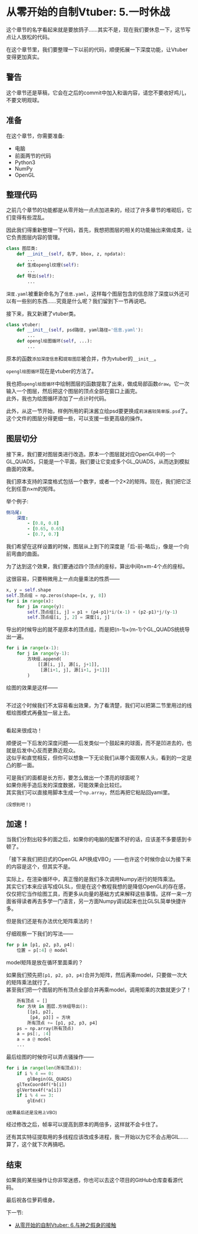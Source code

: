 # 从零开始的自制Vtuber: 5.一时休战

这个章节的名字看起来就是要放鸽子……其实不是，现在我们要休息一下，这节写点让人放松的代码。

在这个章节里，我们要整理一下以前的代码，顺便拓展一下深度功能，让Vtuber变得更加真实。


## 警告

这个章节还是草稿，它会在之后的commit中加入和谐内容，请您不要收好鸡儿，不要文明观球。


## 准备

在这个章节，你需要准备: 

+ 电脑
+ 前面两节的代码
+ Python3
+ NumPy
+ OpenGL


## 整理代码

之前几个章节的功能都是从零开始一点点加进来的，经过了许多章节的堆砌后，它们变得有些混乱。

因此我们得重新整理一下代码，首先，我想把图层的相关的功能抽出来做成类，让它负责图层内容的管理。

```python
class 图层类:
    def __init__(self, 名字, bbox, z, npdata):
        ...
    def 生成opengl纹理(self):
        ...
    def 导出(self):
        ...
```

`深度.yaml`被重新命名为了`信息.yaml`，这样每个图层包含的信息除了深度以外还可以有一些别的东西……究竟是什么呢？我们留到下一节再说吧。

接下来，我又新建了vtuber类。

```python
class vtuber:
    def __init__(self, psd路径, yaml路径='信息.yaml'):
        ...
    def opengl绘图循环(self, ...):
        ...
```

原本的函数`添加深度信息`和`提取图层`被合并，作为vtuber的`__init__`。  

`opengl绘图循环`现在是vtuber的方法了。

我也把`opengl绘图循环`中绘制图层的函数提取了出来，做成局部函数`draw`。它一次输入一个图层，然后把这个图层的顶点全部在窗口上画完。  
此外，我也为绘图循环添加了一点计时代码。

此外，从这一节开始，样例所用的莉沫酱立绘psd要更换成`莉沫酱较简单版.psd`了。这个文件的图层分得更细一些，可以支援一些更高级的操作。

## 图层切分

接下来，我们要对图层类进行改造。原本一个图层就对应OpenGL中的一个GL_QUADS，只能是一个平面，我们要让它变成多个GL_QUADS，从而达到模拟曲面的效果。

我们原本支持的深度格式包括一个数字，或者一个2×2的矩阵。现在，我们把它泛化到任意n×m的矩阵。

举个例子: 

```yaml
侧马尾: 
    深度: 
        - [0.8, 0.8]
        - [0.65, 0.65]
        - [0.7, 0.7]
```

我们希望在这样设置的时候，图层从上到下的深度是「后-前-略后」，像是一个向前弯曲的曲面。

为了达到这个效果，我们要通过四个顶点的座标，算出中间n×m-4个点的座标。

这很容易，只要稍微用上一点向量乘法的性质——

```python
x, y = self.shape
self.顶点组 = np.zeros(shape=[x, y, 8])
for i in range(x):
    for j in range(y):
        self.顶点组[i, j] = p1 + (p4-p1)*i/(x-1) + (p2-p1)*j/(y-1)
        self.顶点组[i, j, 2] = 深度[i, j]
```

导出的时候导出的就不是原本的顶点组，而是把(n-1)×(m-1)个GL_QUADS统统导出一遍。

```python
for i in range(x-1):
    for j in range(y-1):
        方块组.append(
            [[源[i, j], 源[i, j+1]],
             [源[i+1, j], 源[i+1, j+1]]]
        )
```

绘图的效果是这样——

![]()

不过这个时候我们不太容易看出效果，为了看清楚，我们可以把第二节里用过的线框绘图模式再叠加一层上去。

![]()

看起来很成功！

顺便说一下后发的深度问题——后发类似一个鼓起来的球面，而不是凹进去的，也就是后发中心反而更靠近观众。  
这似乎和直觉相反，但你可以想象一下无论我们从哪个面观察人头，看到的一定是凸的那一面。

可是我们的面都是长方形，要怎么做出一个漂亮的球面呢？  
如果你用手造后发的深度数据，可能效果会比较烂。  
其实我们可以直接用脚本生成一个`np.array`，然后再把它粘贴回yaml里。

<sub>(没想到吧！)</sub>


## 加速！

当我们分割出较多的面之后，如果你的电脑的配置不好的话，应该差不多要感到卡顿了。

「接下来我们把旧式的OpenGL API换成VBO」——也许这个时候你会以为接下来的内容是这个，但其实不是。

实际上，在渲染循环中，真正慢的是我们多次调用Numpy进行的矩阵乘法。  
其实它们本来应该写成GLSL，但是在这个教程我想的是降低OpenGL的存在感，仅仅把它当作绘图工具，而更多从向量的基础方式来解释这些事情。这样一来一方面省得读者再去多学一门语言，另一方面Numpy调试起来也比GLSL简单快捷许多。

但是我们还是有办法优化矩阵乘法的！

仔细观察一下我们的写法——

```python
for p in [p1, p2, p3, p4]:
    位置 = p[:4] @ model
```

model矩阵是放在循环里面乘的？  

如果我们预先把`[p1, p2, p3, p4]`合并为矩阵，然后再乘model，只要做一次大的矩阵乘法就行了。  
甚至我们把一个图层的所有顶点全部合并再乘model，调用矩乘的次数就更少了！

```python
    所有顶点 = []
    for 方块 in 图层.方块组导出():
        [[p1, p2],
         [p4, p3]] = 方块
        所有顶点 += [p1, p2, p3, p4]
    ps = np.array(所有顶点)
    a = ps[:, :4]
    a = a @ model
    ...
```

最后绘图的时候你可以弄点骚操作——

```python
for i in range(len(所有顶点)):
    if i % 4 == 0:
        glBegin(GL_QUADS)
    glTexCoord4f(*b[i])
    glVertex4f(*a[i])
    if i % 4 == 3:
        glEnd()
```

<sub>(结果最后还是没用上VBO)</sub>

经过修改之后，帧率可以提高到原本的两倍多，这样就不会卡住了。

还有其实特征提取用的多线程应该改成多进程，我一开始以为它不会占用GIL……算了，这个就下次再搞吧。


## 结束

如果我的某些操作让你非常迷惑，你也可以去这个项目的GitHub仓库查看源代码。

最后祝各位萝莉缠身。

下一节: 
+ [从零开始的自制Vtuber: 6.与神之假身的接触](6.md)
